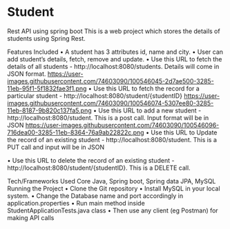 # Student
Rest API using spring boot
This is a web project which stores the details of students using Spring Rest.

Features Included
•	A student has 3 attributes id, name and city.
•	User can add student’s details, fetch, remove and update.
•	Use this URL to fetch the details of all students - http://localhost:8080/students. Details will come in JSON format.
https://user-images.githubusercontent.com/74603090/100546045-2d7ae500-3285-11eb-95f1-5f1832fae3f1.png
•	Use this URL to fetch the record for a particular student - http://localhost:8080/student/{studentID}
https://user-images.githubusercontent.com/74603090/100546074-5307ee80-3285-11eb-8187-9b820c137fa5.png
•	Use this URL to add a new student - http://localhost:8080/student. This is a post call. Input format will be in JSON
https://user-images.githubusercontent.com/74603090/100546096-716dea00-3285-11eb-8364-76a9ab22822c.png
•	Use this URL to Update the record of an existing student - http://localhost:8080/student. This is a PUT call and input will be in JSON
 
•	Use this URL to delete the record of an existing student - http://localhost:8080/student/{studentID}. This is a DELETE call.
 

Tech/Frameworks Used
Core Java, Spring boot, Spring data JPA, MySQL
Running the Project
•	Clone the Git repository
•	Install MySQL in your local system.
•	Change the Database name and port accordingly in application.properties
•	Run main method inside StudentApplicationTests.java class
•	Then use any client (eg Postman) for making API calls

 


